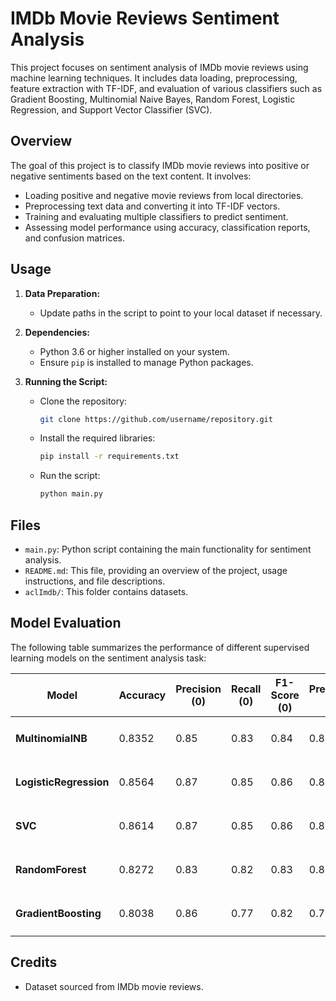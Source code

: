# IMDb Movie Reviews Sentiment Analysis

This project focuses on sentiment analysis of IMDb movie reviews using machine learning techniques. It includes data loading, preprocessing, feature extraction with TF-IDF, and evaluation of various classifiers such as Gradient Boosting, Multinomial Naive Bayes, Random Forest, Logistic Regression, and Support Vector Classifier (SVC).

## Overview

The goal of this project is to classify IMDb movie reviews into positive or negative sentiments based on the text content. It involves:

- Loading positive and negative movie reviews from local directories.
- Preprocessing text data and converting it into TF-IDF vectors.
- Training and evaluating multiple classifiers to predict sentiment.
- Assessing model performance using accuracy, classification reports, and confusion matrices.

## Usage

1. **Data Preparation:**
   - Update paths in the script to point to your local dataset if necessary.

2. **Dependencies:**
   - Python 3.6 or higher installed on your system.
   - Ensure `pip` is installed to manage Python packages.

3. **Running the Script:**
   - Clone the repository:
     ```bash
     git clone https://github.com/username/repository.git
     ```
   - Install the required libraries:
     ```bash
     pip install -r requirements.txt
     ```
   - Run the script:
     ```bash
     python main.py
     ```

## Files

- `main.py`: Python script containing the main functionality for sentiment analysis.
- `README.md`: This file, providing an overview of the project, usage instructions, and file descriptions.
- `aclImdb/`: This folder contains datasets.

## Model Evaluation

The following table summarizes the performance of different supervised learning models on the sentiment analysis task:

| Model                  | Accuracy | Precision (0) | Recall (0) | F1-Score (0) | Precision (1) | Recall (1) | F1-Score (1) | Confusion Matrix            |
|------------------------|----------|---------------|------------|--------------|---------------|------------|--------------|-----------------------------|
| **MultinomialNB**      | 0.8352   | 0.85          | 0.83       | 0.84         | 0.82          | 0.84       | 0.83         | `[[2132  441] [ 383 2044]]` |
| **LogisticRegression** | 0.8564   | 0.87          | 0.85       | 0.86         | 0.84          | 0.86       | 0.85         | `[[2183  386] [ 332 2099]]` |
| **SVC**                | 0.8614   | 0.87          | 0.85       | 0.86         | 0.85          | 0.87       | 0.86         | `[[2198  376] [ 317 2109]]` |
| **RandomForest**       | 0.8272   | 0.83          | 0.82       | 0.83         | 0.82          | 0.83       | 0.83         | `[[2096  445] [ 419 2040]]` |
| **GradientBoosting**   | 0.8038   | 0.86          | 0.77       | 0.82         | 0.75          | 0.84       | 0.79         | `[[2166  632] [ 349 1853]]` |

## Credits

- Dataset sourced from IMDb movie reviews.
